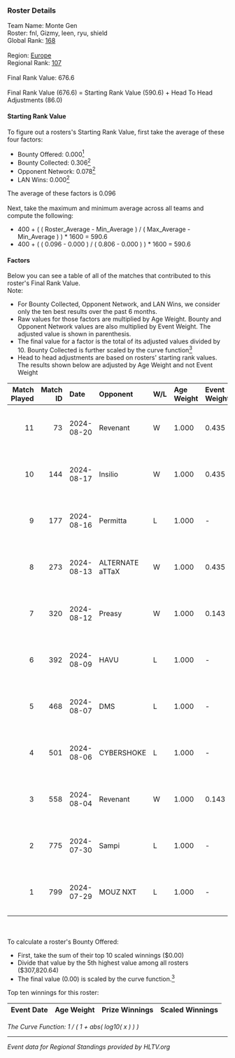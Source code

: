 ### Roster Details<br />
Team Name: Monte Gen<br />
Roster: fnl, Gizmy, leen, ryu, shield<br />
Global Rank: [168](../../standings_global_2024_08_21.md)<br />
<br />
Region: [Europe]( ../../standings_europe_2024_08_21.md)<br />
Regional Rank: [107]( ../../standings_europe_2024_08_21.md)<br />
<br />
Final Rank Value:  676.6<br />
<br />
Final Rank Value (676.6) = Starting Rank Value (590.6) + Head To Head Adjustments (86.0)<br />

#### Starting Rank Value<br />
To figure out a rosters's Starting Rank Value, first take the average of these four factors:<br />
- Bounty Offered: 0.000[<sup>1</sup>](#table2)
- Bounty Collected: 0.306[<sup>2</sup>](#table1)
- Opponent Network: 0.078[<sup>2</sup>](#table1)
- LAN Wins: 0.000[<sup>2</sup>](#table1)

The average of these factors is 0.096<br />
<br />
Next, take the maximum and minimum average across all teams and compute the following:<br />
- 400 + ( ( Roster_Average - Min_Average ) / ( Max_Average - Min_Average ) ) * 1600 = 590.6
- 400 + ( ( 0.096 - 0.000 ) / ( 0.806 - 0.000 ) ) * 1600 = 590.6


#### Factors<br />
Below you can see a table of all of the matches that contributed to this roster's Final Rank Value.<br />
Note:<br />

- For Bounty Collected, Opponent Network, and LAN Wins, we consider only the ten best results over the past 6 months.
- Raw values for those factors are multiplied by Age Weight. Bounty and Opponent Network values are also multiplied by Event Weight. The adjusted value is shown in parenthesis.
- The final value for a factor is the total of its adjusted values divided by 10. Bounty Collected is further scaled by the curve function[<sup>3</sup>](#curveFunction)
- Head to head adjustments are based on rosters' starting rank values. The results shown below are adjusted by Age Weight and not Event Weight
<span id="table1"></span><br />


| Match Played | Match ID | Date       | Opponent        | W/L | Age Weight | Event Weight | Bounty Collected | Opponent Network | LAN Wins  | H2H Adj. | Roster                         |
| -: | -: | :- | :- | :- | :- | :- | :- | :- | :- | -: | :- |
|           11 |       73 | 2024-08-20 | Revenant        | W   | 1.000      | 0.435        | 0.045 (0.020)    | 0.514 (0.223)    | 0 (0.000) |    25.74 | fnl, Gizmy, leen, ryu, shield  |
|           10 |      144 | 2024-08-17 | Insilio         | W   | 1.000      | 0.435        | 0.027 (0.012)    | 0.482 (0.209)    | 0 (0.000) |    25.54 | fnl, Gizmy, leen, ryu, shield  |
|            9 |      177 | 2024-08-16 | Permitta        | L   | 1.000      | -            | -                | -                | -         |    -5.68 | AiyvaN, fnl, leen, ryu, shield |
|            8 |      273 | 2024-08-13 | ALTERNATE aTTaX | W   | 1.000      | 0.435        | 0.035 (0.015)    | 0.565 (0.245)    | 0 (0.000) |    23.86 | fnl, Gizmy, leen, ryu, shield  |
|            7 |      320 | 2024-08-12 | Preasy          | W   | 1.000      | 0.143        | 0.008 (0.001)    | 0.186 (0.027)    | 0 (0.000) |    20.52 | fnl, Gizmy, leen, ryu, shield  |
|            6 |      392 | 2024-08-09 | HAVU            | L   | 1.000      | -            | -                | -                | -         |   -14.24 | fnl, Gizmy, leen, ryu, shield  |
|            5 |      468 | 2024-08-07 | DMS             | L   | 1.000      | -            | -                | -                | -         |    -5.33 | fnl, Gizmy, leen, ryu, shield  |
|            4 |      501 | 2024-08-06 | CYBERSHOKE      | L   | 1.000      | -            | -                | -                | -         |    -4.22 | fnl, Gizmy, leen, ryu, shield  |
|            3 |      558 | 2024-08-04 | Revenant        | W   | 1.000      | 0.143        | 0.045 (0.006)    | 0.514 (0.073)    | 0 (0.000) |    26.33 | fnl, Gizmy, leen, ryu, shield  |
|            2 |      775 | 2024-07-30 | Sampi           | L   | 1.000      | -            | -                | -                | -         |    -4.68 | fnl, Gizmy, leen, ryu, shield  |
|            1 |      799 | 2024-07-29 | MOUZ NXT        | L   | 1.000      | -            | -                | -                | -         |    -1.80 | fnl, Gizmy, leen, ryu, shield  |

<br />
<span id="table2"></span><br />
To calculate a roster's Bounty Offered:<br />

- First, take the sum of their top 10 scaled winnings ($0.00)
- Divide that value by the 5th highest value among all rosters ($307,820.64)
- The final value (0.00) is scaled by the curve function.[<sup>3</sup>](#curveFunction)

Top ten winnings for this roster:<br />

| Event Date | Age Weight | Prize Winnings | Scaled Winnings |
| :- | -: | :- | :- |


<span id="curveFunction"></span>_The Curve Function: 1 / ( 1 + abs( log10( x ) ) )_<br />

---
_Event data for Regional Standings provided by HLTV.org_<br />
